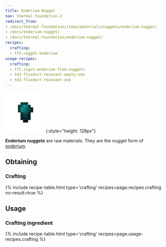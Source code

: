 ```yaml
---
title: Enderium Nugget
nav: thermal-foundation-2
redirect_from:
- /docs/thermal-foundation/items/materials/nuggets/enderium-nugget/
- /docs/enderium-nugget/
- /docs/thermal-foundation/enderium-nugget/
recipes:
  crafting:
  - tf2-nugget-enderium
usage-recipes:
  crafting:
  - tf2-ingot-enderium-from-nuggets
  - td2-fluxduct-resonant-empty-one
  - td2-fluxduct-resonant-one
---
```


![Enderium nugget](/assets/images/thermal-foundation-2/nugget-enderium.png){:style="height: 128px"}


**Enderium nuggets** are raw materials. They are the nugget form of
[enderium](/docs/thermal-foundation-2/enderium-ingot/).


Obtaining
---------

### Crafting
{% include recipe-table.html type='crafting' recipes=page.recipes.crafting no-result=true %}


Usage
-----

### Crafting ingredient
{% include recipe-table.html type='crafting' recipes=page.usage-recipes.crafting %}
